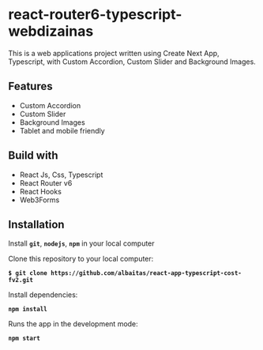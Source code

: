 # react-router6-typescript-webdizainas

This is a web applications project written using Create Next App, Typescript, with Custom Accordion, Custom Slider and Background Images.

## Features

- Custom Accordion
- Custom Slider
- Background Images
- Tablet and mobile friendly

## Build with

- React Js, Css, Typescript
- React Router v6
- React Hooks
- Web3Forms

## Installation

Install **`git`**, **`nodejs`**, **`npm`** in your local computer

Clone this repository to your local computer:

**`$ git clone https://github.com/albaitas/react-app-typescript-cost-fv2.git`**

Install dependencies:

**`npm install`**

Runs the app in the development mode:

**`npm start`**
